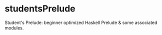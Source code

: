 # studentsPrelude
Student's Prelude: beginner optimized Haskell Prelude &amp; some associated modules.
